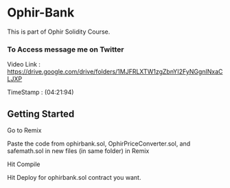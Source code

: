 # Ophir-Bank

This is part of Ophir Solidity Course.

### To Access message me on Twitter

Video Link : https://drive.google.com/drive/folders/1MJFRLXTW1zgZbnYI2FyNGgnINxaCLJXP


TimeStamp : (04:21:94)

## Getting Started
Go to Remix

Paste the code from ophirbank.sol, OphirPriceConverter.sol, and safemath.sol in new files (in same folder) in Remix

Hit Compile

Hit Deploy for ophirbank.sol contract you want.
